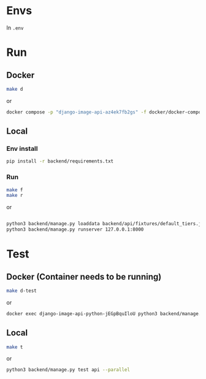 # Envs

In `.env`

# Run

## Docker

```bash
make d
```

or

```bash
docker compose -p "django-image-api-az4ek7fb2gs" -f docker/docker-compose.dev.yml --env-file .env up --build
```

## Local

### Env install

```bash
pip install -r backend/requirements.txt
```

### Run

```bash
make f
make r
```

or

```bash

python3 backend/manage.py loaddata backend/api/fixtures/default_tiers.json backend/api/fixtures/default_users.json backend/api/fixtures/admin.json
python3 backend/manage.py runserver 127.0.0.1:8000
```

# Test

## Docker (Container needs to be running)

```bash
make d-test
```

or

```bash
docker exec django-image-api-python-jEGpBquIloU python3 backend/manage.py test api --parallel
```

## Local

```bash
make t
```

or

```bash
python3 backend/manage.py test api --parallel
```
